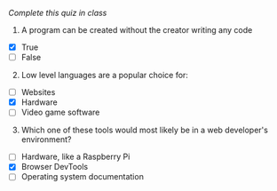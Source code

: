 *Complete this quiz in class*

1. A program can be created without the creator writing any code

- [X] True
- [ ] False

2. Low level languages are a popular choice for:

- [ ] Websites
- [X] Hardware
- [ ] Video game software

3. Which one of these tools would most likely be in a web developer's environment?

- [ ] Hardware, like a Raspberry Pi
- [X] Browser DevTools
- [ ] Operating system documentation
